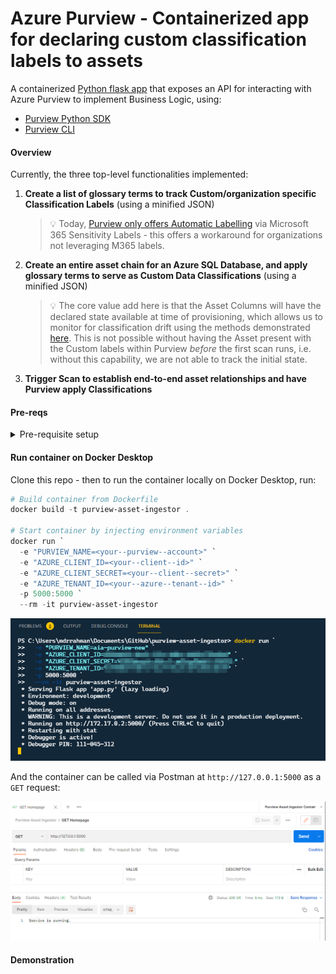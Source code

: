 # Azure Purview - Containerized app for declaring custom classification labels to assets

A containerized [Python flask app](https://flask.palletsprojects.com/en/2.0.x/) that exposes an API for interacting with Azure Purview to implement Business Logic, using:

- [Purview Python SDK](https://github.com/Azure/azure-sdk-for-python/tree/main/sdk/purview)
- [Purview CLI](https://github.com/tayganr/purviewcli)

#### Overview

Currently, the three top-level functionalities implemented:

1. **Create a list of glossary terms to track Custom/organization specific Classification Labels** (using a minified JSON)

   > 💡 Today, [Purview only offers Automatic Labelling](https://docs.microsoft.com/en-us/azure/purview/sensitivity-labels-frequently-asked-questions#can-i-manually-label-an-asset--or-manually-modify-or-remove-a-label-in-azure-purview) via Microsoft 365 Sensitivity Labels - this offers a workaround for organizations not leveraging M365 labels.

2. **Create an entire asset chain for an Azure SQL Database, and apply glossary terms to serve as Custom Data Classifications** (using a minified JSON)

   > 💡 The core value add here is that the Asset Columns will have the declared state available at time of provisioning, which allows us to monitor for classification drift using the methods demonstrated [here](https://www.rakirahman.me/purview-sql-cle-events-with-kafdrop/). This is not possible without having the Asset present with the Custom labels within Purview _before_ the first scan runs, i.e. without this capability, we are not able to track the initial state.

3. **Trigger Scan to establish end-to-end asset relationships and have Purview apply Classifications**

#### Pre-reqs

<details>
  <summary>Pre-requisite setup</summary>
- [Azure SQL DB Data Source](https://docs.microsoft.com/en-us/azure/purview/register-scan-azure-sql-database#register-an-azure-sql-database-data-source) has been registered with Purview (one-time activity)
- A [Scan](https://docs.microsoft.com/en-us/azure/purview/register-scan-azure-sql-database#creating-and-running-a-scan) has been created on the Data Source, but not run (one-time activity):

![Save scan](images\1.png)

Note that this could have been done using an [API call](https://github.com/tayganr/purviewcli#scan) as well if required.

- We start with no Assets in this particular demo, but other assets can exist (assuming no conflict):
  ![No Assets](images\4.png)

- We start with no Glossary Terms in this particular demo, but other Terms can exist (assuming no conflict):
![No GLossary Terms](images\5.png)
</details>

#### Run container on Docker Desktop

Clone this repo - then to run the container locally on Docker Desktop, run:

```powershell
# Build container from Dockerfile
docker build -t purview-asset-ingestor .

# Start container by injecting environment variables
docker run `
  -e "PURVIEW_NAME=<your--purview--account>" `
  -e "AZURE_CLIENT_ID=<your--client--id>" `
  -e "AZURE_CLIENT_SECRET=<your--client--secret>" `
  -e "AZURE_TENANT_ID=<your--azure--tenant--id>" `
  -p 5000:5000 `
  --rm -it purview-asset-ingestor

```

![Run container on Docker Desktop](images\2.png)

And the container can be called via Postman at `http://127.0.0.1:5000` as a `GET` request:

![Call API](images\3.png)

#### Demonstration
